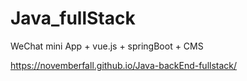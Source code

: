 # Java_fullStack
WeChat mini App + vue.js + springBoot + CMS


https://novemberfall.github.io/Java-backEnd-fullstack/